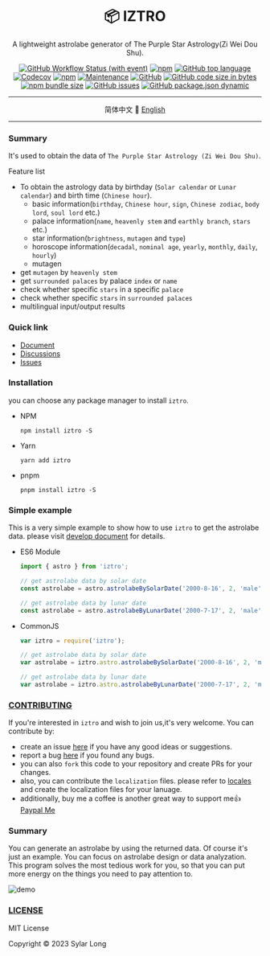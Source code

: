 <div align="center">

# 📦 IZTRO

A lightweight astrolabe generator of The Purple Star Astrology(Zi Wei Dou Shu).

</div>

<div align="center">

[![GitHub Workflow Status (with event)](https://img.shields.io/github/actions/workflow/status/SylarLong/iztro/Codecov.yaml)](https://github.com/SylarLong/iztro/actions) [![npm](https://img.shields.io/npm/v/iztro)](https://www.npmjs.com/package/iztro) [![GitHub top language](https://img.shields.io/github/languages/top/SylarLong/iztro)](https://github.com/search?q=repo%3ASylarLong%2Fiztro++language%3ATypeScript&type=code) [![Codecov](https://img.shields.io/codecov/c/github/sylarlong/iztro)](https://app.codecov.io/gh/SylarLong/iztro/tree/main/src%2Fstar) [![npm](https://img.shields.io/npm/dw/%40sylarlong/iztro)](https://www.npmjs.com/package/iztro) [![Maintenance](https://img.shields.io/maintenance/yes/2023)](https://github.com/SylarLong/iztro)
[![GitHub](https://img.shields.io/github/license/sylarlong/iztro)](https://www.npmjs.com/package/iztro) [![GitHub code size in bytes](https://img.shields.io/github/languages/code-size/SylarLong/iztro)](https://www.npmjs.com/package/iztro) [![npm bundle size](https://img.shields.io/bundlephobia/min/%40sylarlong%2Fastro)](https://www.npmjs.com/package/iztro) [![GitHub issues](https://img.shields.io/github/issues/SylarLong/iztro)](https://github.com/SylarLong/iztro/issues)
[![GitHub package.json dynamic](https://img.shields.io/github/package-json/author/sylarlong/iztro)](https://github.com/SylarLong)

</div>

---

<div align="center">

简体中文 🔸 [English](./README-en_US.md)

</div>

---

### Summary

It's used to obtain the data of `The Purple Star Astrology (Zi Wei Dou Shu)`.

Feature list

- To obtain the astrology data by birthday (`Solar calendar` or `Lunar calendar`) and birth time (`Chinese hour`).
  - basic information(`birthday`, `Chinese hour`, `sign`, `Chinese zodiac`, `body lord`, `soul lord` etc.)
  - palace information(`name`, `heavenly stem` and `earthly branch`, `stars` etc.)
  - star information(`brightness`, `mutagen` and `type`)
  - horoscope information(`decadal`, `nominal age`, `yearly`, `monthly`, `daily`, `hourly`)
  - mutagen
- get `mutagen` by `heavenly stem`
- get `surrounded palaces` by palace `index` or `name`
- check whether specific `stars` in a specific `palace`
- check whether specific `stars` in `surrounded palaces`
- multilingual input/output results

### Quick link

- [Document](https://docs.iztro.com)
- [Discussions](https://github.com/SylarLong/iztro/discussions)
- [Issues](https://github.com/SylarLong/iztro/issues)

### Installation

you can choose any package manager to install `iztro`.

- NPM

  ```
  npm install iztro -S
  ```

- Yarn

  ```
  yarn add iztro
  ```

- pnpm

  ```
  pnpm install iztro -S
  ```

### Simple example

This is a very simple example to show how to use `iztro` to get the astrolabe data. please visit [develop document](https://docs.iztro.com) for details.

- ES6 Module

  ```ts
  import { astro } from 'iztro';

  // get astrolabe data by solar date
  const astrolabe = astro.astrolabeBySolarDate('2000-8-16', 2, 'male', true, 'en-US');

  // get astrolabe data by lunar date
  const astrolabe = astro.astrolabeByLunarDate('2000-7-17', 2, 'male', false, true, 'en-US');
  ```

- CommonJS

  ```ts
  var iztro = require('iztro');

  // get astrolabe data by solar date
  var astrolabe = iztro.astro.astrolabeBySolarDate('2000-8-16', 2, 'male', true, 'en-US');

  // get astrolabe data by lunar date
  var astrolabe = iztro.astro.astrolabeByLunarDate('2000-7-17', 2, 'male', false, true, 'en-US');
  ```

### [CONTRIBUTING](https://github.com/SylarLong/iztro/blob/main/CONTRIBUTING.md)

If you're interested in `iztro` and wish to join us,it's very welcome. You can contribute by:

- create an issue [here](https://github.com/SylarLong/iztro/issues/new?assignees=SylarLong&labels=%E5%8A%9F%E8%83%BD%EF%BD%9Cfeature&projects=&template=new-feature.md&title=%7B%E6%A0%87%E9%A2%98%7D%EF%BD%9C%7Btitle%7D) if you have any good ideas or suggestions.
- report a bug [here](https://github.com/SylarLong/iztro/issues/new?assignees=SylarLong&labels=%E6%BC%8F%E6%B4%9E%EF%BD%9Cbug&projects=&template=bug-report.md&title=%7Bversion%7D%3A%7Bfunction%7D-) if you found any bugs.
- you can also `fork` this code to your repository and create PRs for your changes.
- also, you can contribute the `localization` files. please refer to [locales](https://github.com/SylarLong/iztro/tree/main/src/i18n/locales) and create the localization files for your lanuage.
- additionally, buy me a coffee is another great way to support me👍 [Paypal Me](https://PayPal.Me/sylarlong)

### Summary

You can generate an astrolabe by using the returned data. Of course it's just an example. You can focus on astrolabe design or data analyzation. This program solves the most tedious work for you, so that you can put more energy on the things you need to pay attention to.

![demo](https://github.com/SylarLong/iztro/assets/6510425/d2108ed7-6794-418a-b0e5-872c71ba6e1d)

### [LICENSE](https://github.com/SylarLong/iztro/blob/main/LICENSE)

MIT License

Copyright &copy; 2023 Sylar Long

